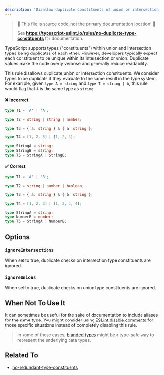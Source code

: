 ```yaml
---
description: 'Disallow duplicate constituents of union or intersection types.'
---
```


> 🛑 This file is source code, not the primary documentation location! 🛑
>
> See **https://typescript-eslint.io/rules/no-duplicate-type-constituents** for documentation.

TypeScript supports types ("constituents") within union and intersection types being duplicates of each other.
However, developers typically expect each constituent to be unique within its intersection or union.
Duplicate values make the code overly verbose and generally reduce readability.

This rule disallows duplicate union or intersection constituents.
We consider types to be duplicate if they evaluate to the same result in the type system.
For example, given `type A = string` and `type T = string | A`, this rule would flag that `A` is the same type as `string`.

<!--tabs-->

#### ❌ Incorrect

```ts
type T1 = 'A' | 'A';

type T2 = string | string | number;

type T3 = { a: string } & { a: string };

type T4 = [1, 2, 3] | [1, 2, 3];

type StringA = string;
type StringB = string;
type T5 = StringA | StringB;
```

#### ✅ Correct

```ts
type T1 = 'A' | 'B';

type T2 = string | number | boolean;

type T3 = { a: string } & { b: string };

type T4 = [1, 2, 3] | [1, 2, 3, 4];

type StringA = string;
type NumberB = number;
type T5 = StringA | NumberB;
```

<!--/tabs-->

## Options

### `ignoreIntersections`

When set to true, duplicate checks on intersection type constituents are ignored.

### `ignoreUnions`

When set to true, duplicate checks on union type constituents are ignored.

## When Not To Use It

It can sometimes be useful for the sake of documentation to include aliases for the same type.
You might consider using [ESLint disable comments](https://eslint.org/docs/latest/use/configure/rules#using-configuration-comments-1) for those specific situations instead of completely disabling this rule.

> In some of those cases, [branded types](https://basarat.gitbook.io/typescript/main-1/nominaltyping#using-interfaces) might be a type-safe way to represent the underlying data types.

## Related To

- [no-redundant-type-constituents](https://github.com/typescript-eslint/typescript-eslint/tree/main/packages/eslint-plugin/docs/rules/no-redundant-type-constituents.mdx)
